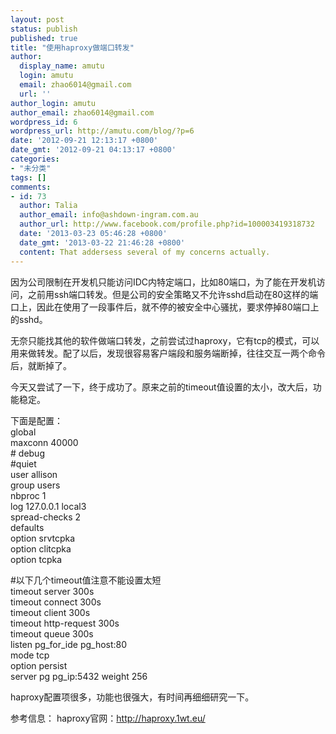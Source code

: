 ```yaml
---
layout: post
status: publish
published: true
title: "使用haproxy做端口转发"
author:
  display_name: amutu
  login: amutu
  email: zhao6014@gmail.com
  url: ''
author_login: amutu
author_email: zhao6014@gmail.com
wordpress_id: 6
wordpress_url: http://amutu.com/blog/?p=6
date: '2012-09-21 12:13:17 +0800'
date_gmt: '2012-09-21 04:13:17 +0800'
categories:
- "未分类"
tags: []
comments:
- id: 73
  author: Talia
  author_email: info@ashdown-ingram.com.au
  author_url: http://www.facebook.com/profile.php?id=100003419318732
  date: '2013-03-23 05:46:28 +0800'
  date_gmt: '2013-03-22 21:46:28 +0800'
  content: That addersess several of my concerns actually.
---
```

<p>因为公司限制在开发机只能访问IDC内特定端口，比如80端口，为了能在开发机访问，之前用ssh端口转发。但是公司的安全策略又不允许sshd启动在80这样的端口上，因此在使用了一段事件后，就不停的被安全中心骚扰，要求停掉80端口上的sshd。</p>
<p>无奈只能找其他的软件做端口转发，之前尝试过haproxy，它有tcp的模式，可以用来做转发。配了以后，发现很容易客户端段和服务端断掉，往往交互一两个命令后，就断掉了。</p>
<p>今天又尝试了一下，终于成功了。原来之前的timeout值设置的太小，改大后，功能稳定。</p>
<p>下面是配置：<br />
global<br />
maxconn 40000<br />
# debug<br />
#quiet<br />
user allison<br />
group users<br />
nbproc 1<br />
log 127.0.0.1 local3<br />
spread-checks 2<br />
defaults<br />
option srvtcpka<br />
option clitcpka<br />
option tcpka</p>
<p>#以下几个timeout值注意不能设置太短<br />
timeout server 300s<br />
timeout connect 300s<br />
timeout client 300s<br />
timeout http-request 300s<br />
timeout queue 300s<br />
listen pg_for_ide pg_host:80<br />
mode tcp<br />
option persist<br />
server pg pg_ip:5432 weight 256<br />
</p>

haproxy配置项很多，功能也很强大，有时间再细细研究一下。
<p>参考信息：
haproxy官网：<a href="http://haproxy.1wt.eu/">http://haproxy.1wt.eu/</p>
